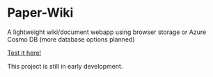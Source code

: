 # Paper-Wiki
A lightweight wiki/document webapp using browser storage or Azure Cosmo DB (more database options planned)

<a href="https://wiki.bratz.tech/">Test it here!</a>

This project is still in early development. 
